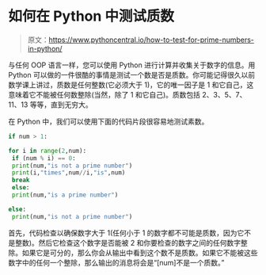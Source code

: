 # 如何在 Python 中测试质数

> 原文：<https://www.pythoncentral.io/how-to-test-for-prime-numbers-in-python/>

与任何 OOP 语言一样，您可以使用 Python 进行计算并收集关于数字的信息。用 Python 可以做的一件很酷的事情是测试一个数是否是质数。你可能记得很久以前数学课上讲过，质数是任何整数(它必须大于 1)，它的唯一因子是 1 和它自己，这意味着它不能被任何数整除(当然，除了 1 和它自己)。质数包括 2、3、5、7、11、13 等等，直到无穷大。

在 Python 中，我们可以使用下面的代码片段很容易地测试素数。

```py
if num > 1:

for i in range(2,num):
 if (num % i) == 0:
 print(num,"is not a prime number")
 print(i,"times",num//i,"is",num)
 break
 else:
 print(num,"is a prime number")

else:
 print(num,"is not a prime number")
```

首先，代码检查以确保数字大于 1(任何小于 1 的数字都不可能是质数，因为它不是整数)。然后它检查这个数字是否能被 2 和你要检查的数字之间的任何数字整除。如果它是可分的，那么你会从输出中看到这个数不是质数。如果它不能被这些数字中的任何一个整除，那么输出的消息将会是“[num]不是一个质数。”